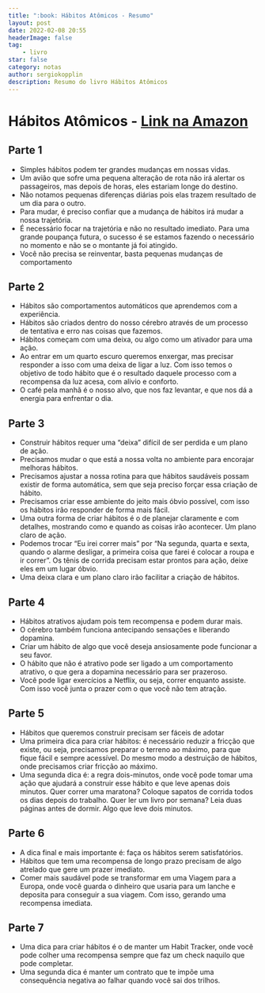 ```yaml
---
title: ":book: Hábitos Atômicos - Resumo"
layout: post
date: 2022-02-08 20:55
headerImage: false
tag:
    - livro
star: false
category: notas
author: sergiokopplin
description: Resumo do livro Hábitos Atômicos
---
```


# Hábitos Atômicos - [Link na Amazon](https://www.amazon.com.br/H%C3%A1bitos-At%C3%B4micos-M%C3%A9todo-Comprovado-Livrar/dp/8550807567)

## Parte 1

-   Simples hábitos podem ter grandes mudanças em nossas vidas.
-   Um avião que sofre uma pequena alteração de rota não irá alertar os passageiros, mas depois de horas, eles estariam longe do destino.
-   Não notamos pequenas diferenças diárias pois elas trazem resultado de um dia para o outro.
-   Para mudar, é preciso confiar que a mudança de hábitos irá mudar a nossa trajetória.
-   É necessário focar na trajetória e não no resultado imediato. Para uma grande poupança futura, o sucesso é se estamos fazendo o necessário no momento e não se o montante já foi atingido.
-   Você não precisa se reinventar, basta pequenas mudanças de comportamento

## Parte 2

-   Hábitos são comportamentos automáticos que aprendemos com a experiência.
-   Hábitos são criados dentro do nosso cérebro através de um processo de tentativa e erro nas coisas que fazemos.
-   Hábitos começam com uma deixa, ou algo como um ativador para uma ação.
-   Ao entrar em um quarto escuro queremos enxergar, mas precisar responder a isso com uma deixa de ligar a luz. Com isso temos o objetivo de todo hábito que é o resultado daquele processo com a recompensa da luz acesa, com alivio e conforto.
-   O café pela manhã é o nosso alvo, que nos faz levantar, e que nos dá a energia para enfrentar o dia.

## Parte 3

-   Construir hábitos requer uma “deixa” difícil de ser perdida e um plano de ação.
-   Precisamos mudar o que está a nossa volta no ambiente para encorajar melhoras hábitos.
-   Precisamos ajustar a nossa rotina para que hábitos saudáveis possam existir de forma automática, sem que seja preciso forçar essa criação de hábito.
-   Precisamos criar esse ambiente do jeito mais óbvio possível, com isso os hábitos irão responder de forma mais fácil.
-   Uma outra forma de criar hábitos é o de planejar claramente e com detalhes, mostrando como e quando as coisas irão acontecer. Um plano claro de ação.
-   Podemos trocar “Eu irei correr mais” por “Na segunda, quarta e sexta, quando o alarme desligar, a primeira coisa que farei é colocar a roupa e ir correr”. Os tênis de corrida precisam estar prontos para ação, deixe eles em um lugar óbvio.
-   Uma deixa clara e um plano claro irão facilitar a criação de hábitos.

## Parte 4

-   Hábitos atrativos ajudam pois tem recompensa e podem durar mais.
-   O cérebro também funciona antecipando sensações e liberando dopamina.
-   Criar um hábito de algo que você deseja ansiosamente pode funcionar a seu favor.
-   O hábito que não é atrativo pode ser ligado a um comportamento atrativo, o que gera a dopamina necessário para ser prazeroso.
-   Você pode ligar exercícios a Netflix, ou seja, correr enquanto assiste. Com isso você junta o prazer com o que você não tem atração.

## Parte 5

-   Hábitos que queremos construir precisam ser fáceis de adotar
-   Uma primeira dica para criar hábitos: é necessário reduzir a fricção que existe, ou seja, precisamos preparar o terreno ao máximo, para que fique fácil e sempre acessível. Do mesmo modo a destruição de hábitos, onde precisamos criar fricção ao máximo.
-   Uma segunda dica é: a regra dois-minutos, onde você pode tomar uma ação que ajudará a construir esse hábito e que leve apenas dois minutos. Quer correr uma maratona? Coloque sapatos de corrida todos os dias depois do trabalho. Quer ler um livro por semana? Leia duas páginas antes de dormir. Algo que leve dois minutos.

## Parte 6

-   A dica final e mais importante é: faça os hábitos serem satisfatórios.
-   Hábitos que tem uma recompensa de longo prazo precisam de algo atrelado que gere um prazer imediato.
-   Comer mais saudável pode se transformar em uma Viagem para a Europa, onde você guarda o dinheiro que usaria para um lanche e deposita para conseguir a sua viagem. Com isso, gerando uma recompensa imediata.

## Parte 7

-   Uma dica para criar hábitos é o de manter um Habit Tracker, onde você pode colher uma recompensa sempre que faz um check naquilo que pode completar.
-   Uma segunda dica é manter um contrato que te impõe uma consequência negativa ao falhar quando você sai dos trilhos.
